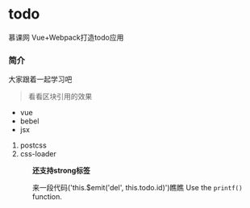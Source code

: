 # todo
慕课网 Vue+Webpack打造todo应用

### 简介
大家跟着一起学习吧

> 看看区块引用的效果

* vue
* bebel
* jsx

<ol>
  <li>postcss</li>
  <li>css-loader</li>
<ol>

<strong>还支持strong标签</strong>

来一段代码('this.$emit('del', this.todo.id)')瞧瞧
Use the `printf()` function.
